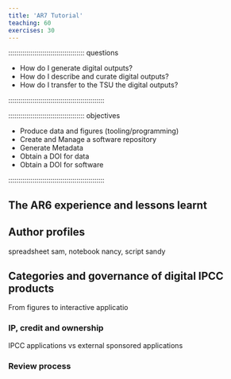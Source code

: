 ```yaml
---
title: 'AR7 Tutorial'
teaching: 60
exercises: 30
---
```


:::::::::::::::::::::::::::::::::::::: questions
- How do I generate digital outputs?
- How do I describe and curate digital outputs?
- How do I transfer to the TSU the digital outputs?
  
::::::::::::::::::::::::::::::::::::::::::::::::

:::::::::::::::::::::::::::::::::::::: objectives
- Produce data and figures (tooling/programming)
- Create and Manage a software repository
- Generate Metadata
- Obtain a DOI for data
- Obtain a DOI for software
  
::::::::::::::::::::::::::::::::::::::::::::::::


## The AR6 experience and lessons learnt

## Author profiles 
spreadsheet sam, notebook nancy, script sandy

## Categories and governance of digital IPCC products
  From figures to interactive applicatio

### IP, credit and ownership 
IPCC applications vs external sponsored applications

### Review process







